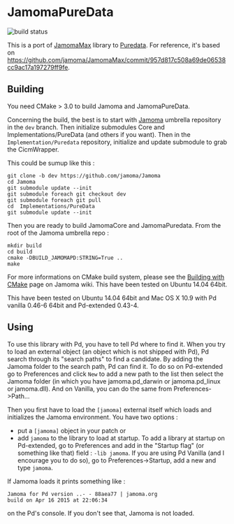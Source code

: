 JamomaPureData
==============
![build status](https://travis-ci.org/jamoma/JamomaPureData.svg?branch=master)

This is a port of [JamomaMax](https://github.com/jamoma/JamomaMax) library to [Puredata](http://puradata.info).
For reference, it's based on https://github.com/jamoma/JamomaMax/commit/957d817c508a69de06538cc9ac17a197279ff9fe.

Building
--------
You need CMake > 3.0 to build Jamoma and JamomaPureData.

Concerning the build, the best is to start with [Jamoma](https://github.com/jamoma/Jamoma) umbrella repository in the `dev` branch.
Then initialize submodules Core and Implementations/PureData (and others if you want).
Then in the `Implementation/Puredata` repository, initialize and update submodule to grab the CicmWrapper.

This could be sumup like this :

~~~~
git clone -b dev https://github.com/jamoma/Jamoma
cd Jamoma
git submodule update --init
git submodule foreach git checkout dev
git submodule foreach git pull
cd  Implementations/PureData
git submodule update --init
~~~~

Then you are ready to build JamomaCore and JamomaPuredata. From the root of the Jamoma umbrella repo : 

~~~~
mkdir build
cd build 
cmake -DBUILD_JAMOMAPD:STRING=True ..
make
~~~~

For more informations on CMake build system, please see the [Building with CMake](https://github.com/jamoma/Jamoma/wiki/Building-with-CMake) page on Jamoma wiki.
This have been tested on Ubuntu 14.04 64bit.

This have been tested on Ubuntu 14.04 64bit and Mac OS X 10.9 with Pd vanilla 0.46-6 64bit and Pd-extended 0.43-4.

Using
-----

To use this library with Pd, you have to tell Pd where to find it.
When you try to load an external object (an object which is not shipped with Pd), Pd search through its "search paths" to find a candidate.
By adding the Jamoma folder to the search path, Pd can find it.
To do so on Pd-extended go to Preferences and click `New` to add a new path to the list then select the Jamoma folder (in which you have jamoma.pd_darwin or jamoma.pd_linux or jamoma.dll).
And on Vanilla, you can do the same from Preferences->Path...

Then you first have to load the `[jamoma]` external itself which loads and initializes the Jamoma environment.
You have two options :
- put a `[jamoma]` object in your patch
or
- add `jamoma` to the library to load at startup.
To add a library at startup on Pd-extended, go to Preferences and add in the "Startup flag" (or something like that) field : `-lib jamoma`.
If you are using Pd Vanilla (and I encourage you to do so), go to Preferences->Startup, add a new and type `jamoma`.

If Jamoma loads it prints something like : 

~~~~
Jamoma for Pd version ..- - 88aea77 | jamoma.org
build on Apr 16 2015 at 22:06:34
~~~~

on the Pd's console.
If you don't see that, Jamoma is not loaded.
